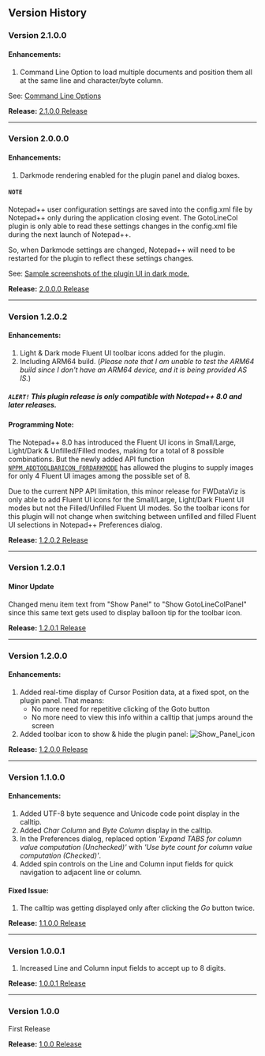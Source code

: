 ## Version History

### Version 2.1.0.0
#### Enhancements:
1. Command Line Option to load multiple documents and position them all at the same line and character/byte column.

See: [Command Line Options](https://github.com/shriprem/Goto-Line-Col-NPP-Plugin/blob/master/docs/CommandLineOptions.md)

**Release:** [2.1.0.0 Release](https://github.com/shriprem/Goto-Line-Col-NPP-Plugin/releases/tag/v2.1.0.0)

---

### Version 2.0.0.0
#### Enhancements:
1. Darkmode rendering enabled for the plugin panel and dialog boxes.

#### `NOTE`
Notepad++ user configuration settings are saved into the config.xml file by Notepad++ only during the application closing event. The GotoLineCol plugin is only able to read these settings changes in the config.xml file during the next launch of Notepad++.

So, when Darkmode settings are changed, Notepad++ will need to be restarted for the plugin to reflect these settings changes.

See: [Sample screenshots of the plugin UI in dark mode.](https://github.com/shriprem/Goto-Line-Col-NPP-Plugin/blob/master/docs/DarkModeUI.md)

**Release:** [2.0.0.0 Release](https://github.com/shriprem/Goto-Line-Col-NPP-Plugin/releases/tag/v2.0.0.0)

---

### Version 1.2.0.2
#### Enhancements:
1. Light & Dark mode Fluent UI toolbar icons added for the plugin.
2. Including ARM64 build. (_Please note that I am unable to test the ARM64 build since I don't have an ARM64 device, and it is being provided AS IS._)

##### _`ALERT!` This plugin release is only compatible with Notepad++ 8.0 and later releases._

#### Programming Note:
The Notepad++ 8.0 has introduced the Fluent UI icons in Small/Large, Light/Dark & Unfilled/Filled modes, making for a total of 8 possible combinations. But the newly added API function [`NPPM_ADDTOOLBARICON_FORDARKMODE`](https://github.com/notepad-plus-plus/notepad-plus-plus/commit/8a898bae3f84c03c44aaed25001e9fa1ddfa09aa) has allowed the plugins to supply images for only 4 Fluent UI images among the possible set of 8.

Due to the current NPP API limitation, this minor release for FWDataViz is only able to add Fluent UI icons for the Small/Large, Light/Dark Fluent UI modes but not the Filled/Unfilled Fluent UI modes. So the toolbar icons for this plugin will not change when switching between unfilled and filled Fluent UI selections in Notepad++ Preferences dialog.

**Release:** [1.2.0.2 Release](https://github.com/shriprem/Goto-Line-Col-NPP-Plugin/releases/tag/1.2.0.2)

---

### Version 1.2.0.1
#### Minor Update

Changed menu item text from "Show Panel" to "Show GotoLineColPanel" since this same text gets used to display balloon tip for the toolbar icon.

**Release:** [1.2.0.1 Release](https://github.com/shriprem/Goto-Line-Col-NPP-Plugin/releases/tag/1.2.0.1)

---

### Version 1.2.0.0
#### Enhancements:
1. Added real-time display of Cursor Position data, at a fixed spot, on the plugin panel. That means:
    * No more need for repetitive clicking of the Goto button
    * No more need to view this info within a calltip that jumps around the screen
2. Added toolbar icon to show & hide the plugin panel:
![Show_Panel_icon](https://raw.githubusercontent.com/shriprem/Goto-Line-Col-NPP-Plugin/master/images/show_panel_toolbutton.png)

**Release:** [1.2.0.0 Release](https://github.com/shriprem/Goto-Line-Col-NPP-Plugin/releases/tag/1.2.0.0)

---

### Version 1.1.0.0
#### Enhancements:
1. Added UTF-8 byte sequence and Unicode code point display in the calltip.
2. Added *Char Column* and *Byte Column* display in the calltip.
3. In the Preferences dialog, replaced option *'Expand TABS for column value computation (Unchecked)'* with *'Use byte count for column value computation (Checked)'*.
4. Added spin controls on the Line and Column input fields for quick navigation to adjacent line or column.

#### Fixed Issue:
1. The calltip was getting displayed only after clicking the *Go* button twice.

**Release:** [1.1.0.0 Release](https://github.com/shriprem/Goto-Line-Col-NPP-Plugin/releases/tag/1.1.0.0)

---

### Version 1.0.0.1
1. Increased Line and Column input fields to accept up to 8 digits.

**Release:** [1.0.0.1 Release](https://github.com/shriprem/Goto-Line-Col-NPP-Plugin/releases/tag/1.0.0.1)

---

### Version 1.0.0
First Release

**Release:** [1.0.0 Release](https://github.com/shriprem/Goto-Line-Col-NPP-Plugin/releases/tag/1.0.0)



